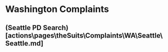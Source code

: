 # Washington Complaints

## (Seattle PD Search)[actions\pages\theSuits\Complaints\WA\Seattle\Seattle.md]
